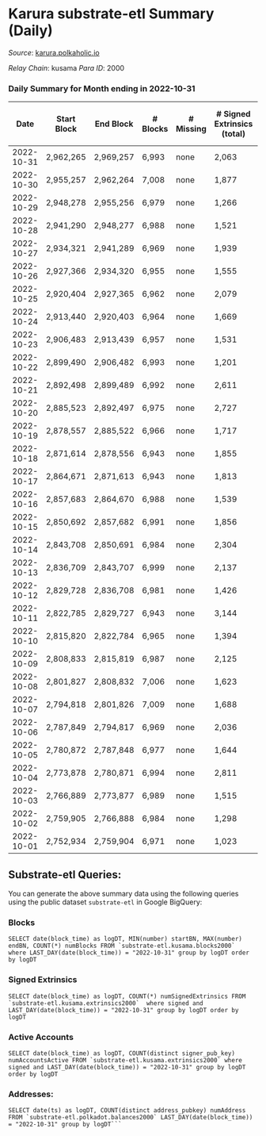 # Karura substrate-etl Summary (Daily)

_Source_: [karura.polkaholic.io](https://karura.polkaholic.io)

*Relay Chain*: kusama
*Para ID*: 2000



### Daily Summary for Month ending in 2022-10-31


| Date | Start Block | End Block | # Blocks | # Missing | # Signed Extrinsics (total) | # Active Accounts | # Addresses with Balances | # Events | # Transfers | # XCM Transfers In | # XCM Transfers Out |
| ---- | ----------- | --------- | -------- | --------- | --------------------------- | ----------------- | ------------------------- | -------- | ----------- | ------------------ | ------------------- |
| 2022-10-31 | 2,962,265 | 2,969,257 | 6,993 | none  | 2,063 | 265 | 92,737 | 80,392 | 6,069 ($667,046) | 160 ($67,302.44) | 137 ($52,939.51) |
| 2022-10-30 | 2,955,257 | 2,962,264 | 7,008 | none  | 1,877 | 179 | 92,710 | 77,966 | 5,808 ($323,871) | 62 ($32,529.20) | 76 ($41,399.10) |
| 2022-10-29 | 2,948,278 | 2,955,256 | 6,979 | none  | 1,266 | 182 |  | 73,277 | 5,337 ($331,452) | 63 ($18,676.21) | 79 ($20,914.94) |
| 2022-10-28 | 2,941,290 | 2,948,277 | 6,988 | none  | 1,521 | 165 | 92,683 | 75,327 | 5,583 ($268,961) | 81 ($25,243.66) | 76 ($19,898.12) |
| 2022-10-27 | 2,934,321 | 2,941,289 | 6,969 | none  | 1,939 | 176 | 92,675 | 78,654 | 5,948 ($738,484) | 95 ($52,135.22) | 118 ($75,642.13) |
| 2022-10-26 | 2,927,366 | 2,934,320 | 6,955 | none  | 1,555 | 201 |  | 76,159 | 5,648 ($558,748) | 130 ($95,066.62) | 180 ($62,634.57) |
| 2022-10-25 | 2,920,404 | 2,927,365 | 6,962 | none  | 2,079 | 184 | 92,638 | 80,958 | 6,392 ($453,891) | 117 ($40,795.51) | 151 ($80,583.86) |
| 2022-10-24 | 2,913,440 | 2,920,403 | 6,964 | none  | 1,669 | 207 | 92,617 | 76,652 | 5,762 ($209,703) | 102 ($28,415.57) | 132 ($46,024.60) |
| 2022-10-23 | 2,906,483 | 2,913,439 | 6,957 | none  | 1,531 | 196 | 92,598 | 75,674 | 5,636 ($293,404) | 86 ($24,334.96) | 112 ($43,225.58) |
| 2022-10-22 | 2,899,490 | 2,906,482 | 6,993 | none  | 1,201 | 185 | 92,581 | 72,929 | 5,217 ($167,558) | 75 ($61,340.55) | 89 ($48,865.51) |
| 2022-10-21 | 2,892,498 | 2,899,489 | 6,992 | none  | 2,611 | 229 |  | 85,470 | 6,815 ($1,032,623) | 107 ($66,429.87) | 151 ($102,340) |
| 2022-10-20 | 2,885,523 | 2,892,497 | 6,975 | none  | 2,727 | 245 |  | 85,405 | 6,754 ($876,232) | 123 ($75,041.43) | 166 ($102,492) |
| 2022-10-19 | 2,878,557 | 2,885,522 | 6,966 | none  | 1,717 | 209 | 92,522 | 78,295 | 6,191 ($404,891) | 72 ($34,629.13) | 106 ($42,631.33) |
| 2022-10-18 | 2,871,614 | 2,878,556 | 6,943 | none  | 1,855 | 212 | 92,502 | 79,397 | 6,255 ($525,931) | 110 ($67,511.86) | 133 ($75,393.47) |
| 2022-10-17 | 2,864,671 | 2,871,613 | 6,943 | none  | 1,813 | 208 | 92,470 | 78,179 | 5,868 ($290,834) | 117 ($46,600.08) | 175 ($59,434.94) |
| 2022-10-16 | 2,857,683 | 2,864,670 | 6,988 | none  | 1,539 | 205 | 92,451 | 77,034 | 5,827 ($315,090) | 128 ($67,677.18) | 179 ($87,983.76) |
| 2022-10-15 | 2,850,692 | 2,857,682 | 6,991 | none  | 1,856 | 228 |  | 80,674 | 6,290 ($457,543) | 170 ($72,336.65) | 238 ($97,167.47) |
| 2022-10-14 | 2,843,708 | 2,850,691 | 6,984 | none  | 2,304 | 200 |  | 84,504 | 6,884 ($803,687) | 142 ($64,941.36) | 247 ($104,770) |
| 2022-10-13 | 2,836,709 | 2,843,707 | 6,999 | none  | 2,137 | 218 | 92,396 | 83,004 | 6,609 ($599,414) | 179 ($76,110.21) | 209 ($98,948.66) |
| 2022-10-12 | 2,829,728 | 2,836,708 | 6,981 | none  | 1,426 | 201 | 92,376 | 74,447 | 5,341 ($327,310) | 80 ($33,632.14) | 95 ($66,417.00) |
| 2022-10-11 | 2,822,785 | 2,829,727 | 6,943 | none  | 3,144 | 189 | 92,336 | 87,553 | 5,656 ($665,176) | 82 ($36,140.89) | 78 ($56,700.17) |
| 2022-10-10 | 2,815,820 | 2,822,784 | 6,965 | none  | 1,394 | 173 | 92,319 | 73,911 | 5,237 ($377,200) | 119 ($290,011) | 101 ($335,826) |
| 2022-10-09 | 2,808,833 | 2,815,819 | 6,987 | none  | 2,125 | 182 | 92,287 | 77,817 | 5,375 ($418,981) | 49 ($19,469.65) | 70 ($16,971.11) |
| 2022-10-08 | 2,801,827 | 2,808,832 | 7,006 | none  | 1,623 | 209 | 92,263 | 77,047 | 5,842 ($2,359,440) | 75 ($61,656.20) | 88 ($59,066.31) |
| 2022-10-07 | 2,794,818 | 2,801,826 | 7,009 | none  | 1,688 | 199 | 92,223 | 77,032 | 5,793 ($501,815) | 61 ($5,252.87) | 88 ($34,092.05) |
| 2022-10-06 | 2,787,849 | 2,794,817 | 6,969 | none  | 2,036 | 205 | 92,194 | 77,900 | 5,552 ($383,941) | 78 ($19,127.29) | 114 ($57,291.93) |
| 2022-10-05 | 2,780,872 | 2,787,848 | 6,977 | none  | 1,644 | 207 | 92,147 | 77,364 | 5,997 ($632,691) | 83 ($141,526) | 109 ($226,421) |
| 2022-10-04 | 2,773,878 | 2,780,871 | 6,994 | none  | 2,811 | 176 | 92,089 | 86,377 | 6,818 ($849,112) | 160 ($204,274) | 161 ($276,809) |
| 2022-10-03 | 2,766,889 | 2,773,877 | 6,989 | none  | 1,515 | 189 |  | 75,896 | 5,777 ($10,587,901) | 65 ($18,800.35) | 108 ($77,716.06) |
| 2022-10-02 | 2,759,905 | 2,766,888 | 6,984 | none  | 1,298 | 161 |  | 73,909 | 5,496 ($131,770) | 86 ($29,534.31) | 83 ($28,986.59) |
| 2022-10-01 | 2,752,934 | 2,759,904 | 6,971 | none  | 1,023 | 152 |  | 70,595 | 5,004 ($517,963) | 34 ($128,064) | 39 ($197,380) |

## Substrate-etl Queries:
You can generate the above summary data using the following queries using the public dataset `substrate-etl` in Google BigQuery:


### Blocks
```
SELECT date(block_time) as logDT, MIN(number) startBN, MAX(number) endBN, COUNT(*) numBlocks FROM `substrate-etl.kusama.blocks2000`  where LAST_DAY(date(block_time)) = "2022-10-31" group by logDT order by logDT
```


### Signed Extrinsics
```
SELECT date(block_time) as logDT, COUNT(*) numSignedExtrinsics FROM `substrate-etl.kusama.extrinsics2000`  where signed and LAST_DAY(date(block_time)) = "2022-10-31" group by logDT order by logDT
```


### Active Accounts
```
SELECT date(block_time) as logDT, COUNT(distinct signer_pub_key) numAccountsActive FROM `substrate-etl.kusama.extrinsics2000` where signed and LAST_DAY(date(block_time)) = "2022-10-31" group by logDT order by logDT
```


### Addresses:
```
SELECT date(ts) as logDT, COUNT(distinct address_pubkey) numAddress FROM `substrate-etl.polkadot.balances2000` LAST_DAY(date(block_time)) = "2022-10-31" group by logDT```

